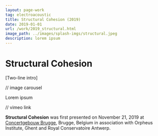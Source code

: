 ```yaml
---
layout: page-work
tag: electroacoustic
title: Structural Cohesion (2019)
date: 2019-01-01
url: /work/2019_structural.html
image_path: ../images/splash-imgs/structural.jpeg
description: lorem ipsum
---
```

# Structural Cohesion

[Two-line intro]

// image carousel

Lorem ipsum

// vimeo link

**Structural Cohesion** was first presented on November 21, 2019 at [Concertgebouw Brugge](https://www.concertgebouw.be), Brugge, Belgium in association with Orpheus Institute, Ghent and Royal Conservatoire Antwerp.
